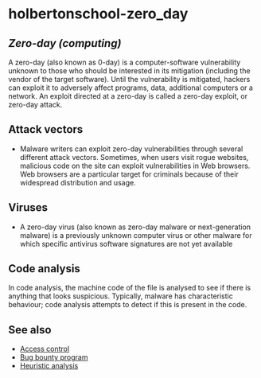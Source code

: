 # holbertonschool-zero_day
## _Zero-day (computing)_

A zero-day (also known as 0-day) is a computer-software vulnerability unknown to those who should be interested in its mitigation (including the vendor of the target software). Until the vulnerability is mitigated, hackers can exploit it to adversely affect programs, data, additional computers or a network. An exploit directed at a zero-day is called a zero-day exploit, or zero-day attack.

## Attack vectors

- Malware writers can exploit zero-day vulnerabilities through several different attack vectors. Sometimes, when users visit rogue websites, malicious code on the site can exploit vulnerabilities in Web browsers. Web browsers are a particular target for criminals because of their widespread distribution and usage.

## Viruses

- A zero-day virus (also known as zero-day malware or next-generation malware) is a previously unknown computer virus or other malware for which specific antivirus software signatures are not yet available

## Code analysis

In code analysis, the machine code of the file is analysed to see if there is anything that looks suspicious. Typically, malware has characteristic behaviour; code analysis attempts to detect if this is present in the code.

## See also

- [Access control][df1]
- [Bug bounty program][df2]
- [Heuristic analysis][df3]


[df1]: <https://en.wikipedia.org/wiki/Access_control>
[df2]: <https://en.wikipedia.org/wiki/Bug_bounty_program>
[df3]: <https://en.wikipedia.org/wiki/Heuristic_analysis>




